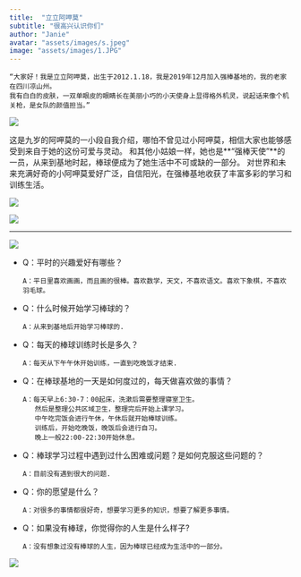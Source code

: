 ```yaml
---
title:  "立立阿呷莫"
subtitle: "很高兴认识你们"
author: "Janie"
avatar: "assets/images/s.jpeg"
image: "assets/images/1.JPG"
---
```

    “大家好！我是立立阿呷莫，出生于2012.1.18，我是2019年12月加入强棒基地的，我的老家在四川凉山州。
    我有白白的皮肤，一双单眼皮的眼睛长在美丽小巧的小天使身上显得格外机灵，说起话来像个机关枪，是女队的颜值担当。”
 
![](https://tva1.sinaimg.cn/large/e6c9d24ely1gojqqyvsy7j20k00dc7wh.jpg)

这是九岁的阿呷莫的一小段自我介绍，哪怕不曾见过小阿呷莫，相信大家也能够感受到来自于她的这份可爱与灵动。
和其他小姑娘一样，她也是**“强棒天使”**的一员，从来到基地时起，棒球便成为了她生活中不可或缺的一部分。
对世界和未来充满好奇的小阿呷莫爱好广泛，自信阳光，在强棒基地收获了丰富多彩的学习和训练生活。

![](https://tva1.sinaimg.cn/large/e6c9d24ely1gokpz1uur0j20k00dc7wh.jpg)

![](https://tva1.sinaimg.cn/large/e6c9d24ely1gokot7oxn9j20k00dc4qp.jpg)

***
![](https://tva1.sinaimg.cn/large/e6c9d24ely1gokokgat9tj20k00dc7wh.jpg)

* Q：平时的兴趣爱好有哪些？

      A：平日里喜欢画画，而且画的很棒。喜欢数学，天文，不喜欢语文。喜欢下象棋，不喜欢羽毛球。

* Q：什么时候开始学习棒球的？
  
      A：从来到基地后开始学习棒球的.

* Q：每天的棒球训练时长是多久？

      A：每天从下午午休开始训练，一直到吃晚饭才结束.

* Q：在棒球基地的一天是如何度过的，每天做喜欢做的事情？
    
      A：每天早上6:30-7：00起床，洗漱后需要整理寝室卫生。
         然后是整理公共区域卫生，整理完后开始上课学习。
         中午吃完饭会进行午休，午休后就开始棒球训练。
         训练后，开始吃晚饭，晚饭后会进行自习。
         晚上一般22:00-22:30开始休息。

* Q：棒球学习过程中遇到过什么困难或问题？是如何克服这些问题的？

      A：目前没有遇到很大的问题.

* Q：你的愿望是什么？
      
      A：对很多的事情都很好奇，想要学习更多的知识，想要了解更多事情。

* Q：如果没有棒球，你觉得你的人生是什么样子?

      A：没有想象过没有棒球的人生，因为棒球已经成为生活中的一部分。
      
![](https://tva1.sinaimg.cn/large/e6c9d24ely1gokpz4xxl9j20u0140hbk.jpg)
